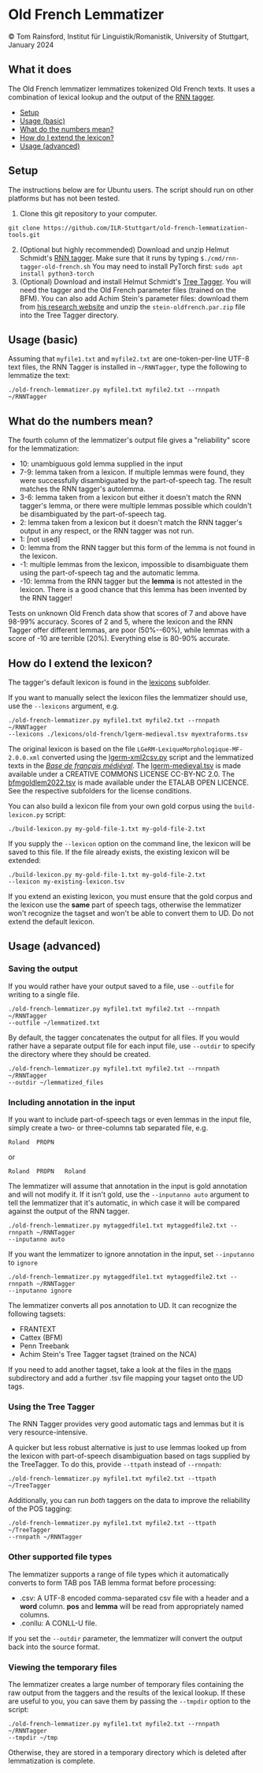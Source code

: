 # Old French Lemmatizer

© Tom Rainsford, Institut für Linguistik/Romanistik, University of Stuttgart, January 2024

## What it does

The Old French lemmatizer lemmatizes tokenized Old French texts.
It uses a combination of lexical lookup and the output of the 
[RNN tagger](https://www.cis.uni-muenchen.de/~schmid/tools/RNNTagger/).

+ [Setup](#setup)
+ [Usage (basic)](#usage-basic)
+ [What do the numbers mean?](#what-do-the-numbers-mean)
+ [How do I extend the lexicon?](#how-do-i-extend-the-lexicon)
+ [Usage (advanced)](#usage-advanced)

## Setup

The instructions below are for Ubuntu users. The script should run
on other platforms but has not been tested.

1. Clone this git repository to your computer.
```
git clone https://github.com/ILR-Stuttgart/old-french-lemmatization-tools.git
```
2. (Optional but highly recommended) Download and unzip Helmut Schmidt's 
[RNN tagger](https://www.cis.uni-muenchen.de/~schmid/tools/RNNTagger/).
Make sure that it runs by typing
```$./cmd/rnn-tagger-old-french.sh```
You may need to install PyTorch first:
```sudo apt install python3-torch```
3. (Optional) Download and install Helmut Schmidt's 
[Tree Tagger](https://www.cis.uni-muenchen.de/~schmid/tools/TreeTagger/).
You will need the tagger and the Old French parameter files (trained on
the BFM). You can also add Achim Stein's parameter files: download
them from [his research website](https://sites.google.com/site/achimstein/research/resources)
and unzip the `stein-oldfrench.par.zip` file into the Tree Tagger
directory.

## Usage (basic)

Assuming that `myfile1.txt` and `myfile2.txt` are one-token-per-line
UTF-8 text files, the RNN Tagger is installed in `~/RNNTagger`, type
the following to lemmatize the text:
```
./old-french-lemmatizer.py myfile1.txt myfile2.txt --rnnpath ~/RNNTagger
```

## What do the numbers mean?

The fourth column of the lemmatizer's output file gives a "reliability"
score for the lemmatization:

+ 10: unambiguous gold lemma supplied in the input
+ 7-9: lemma taken from a lexicon. If multiple lemmas were found,
        they were successfully disambiguated by the part-of-speech tag.
        The result matches the RNN tagger's autolemma.
+ 3-6: lemma taken from a lexicon but either it doesn't match the RNN
        tagger's lemma, or there were multiple lemmas possible which
        couldn't be disambiguated by the part-of-speech tag.
+ 2: lemma taken from a lexicon but it doesn't match the RNN tagger's
        output in any respect, or the RNN tagger was not run.
+ 1: \[not used\]
+ 0: lemma from the RNN tagger but this form of the lemma is not found in the lexicon.
+ -1: multiple lemmas from the lexicon, impossible to disambiguate them using
        the part-of-speech tag and the automatic lemma.
+ -10: lemma from the RNN tagger but the **lemma** is not attested in the lexicon.
        There is a good chance that this lemma has been invented by the RNN tagger!
        
Tests on unknown Old French data show that scores of 7 and above have
98-99% accuracy. Scores of 2 and 5, where the lexicon and the RNN
Tagger offer different lemmas, are poor (50%--60%), while lemmas with
a score of -10 are terrible (20%). Everything else is 80-90% accurate.

## How do I extend the lexicon?

The tagger's default lexicon is found in the [lexicons](./lexicons)
subfolder. 

If you want to manually select the lexicon files the lemmatizer should
use, use the `--lexicons` argument, e.g.
```
./old-french-lemmatizer.py myfile1.txt myfile2.txt --rnnpath ~/RNNTagger
--lexicons ./lexicons/old-french/lgerm-medieval.tsv myextraforms.tsv
```

The original lexicon is based on the file `LGeRM-LexiqueMorphologique-MF-2.0.0.xml`
converted using the [lgerm-xml2csv.py](scripts/lgerm-xml2csv.py)
script and the lemmatized texts in the *[Base de français médiéval](https://txm.bfm-corpus.org)*.
The [lgerm-medieval.tsv](lexicons/old-french/lgerm/lgerm-medieval.tsv) 
is made available under a CREATIVE COMMONS LICENSE CC-BY-NC 2.0.
The [bfmgoldlem2022.tsv](lexicon/old-french/bfm/bfmgoldlem2022.tsv)
is made available under the ETALAB OPEN LICENCE. See the respective
subfolders for the license conditions. 

You can also build a lexicon file from your own gold corpus using the
`build-lexicon.py` script:
```
./build-lexicon.py my-gold-file-1.txt my-gold-file-2.txt
```
If you supply the `--lexicon` option on the command line, the lexicon
will be saved to this file. If the file already exists, the existing
lexicon will be extended:
```
./build-lexicon.py my-gold-file-1.txt my-gold-file-2.txt 
--lexicon my-existing-lexicon.tsv
```
If you extend an existing lexicon, you must ensure that the gold corpus
and the lexicon use the **same** part of speech tags, otherwise
the lemmatizer won't recognize the tagset and won't be able to convert
them to UD. Do not extend the default lexicon.


## Usage (advanced)

### Saving the output

If you would rather have your output saved to a file, use 
`--outfile` for writing to a single file.
```
./old-french-lemmatizer.py myfile1.txt myfile2.txt --rnnpath ~/RNNTagger
--outfile ~/lemmatized.txt
```

By default, the tagger concatenates the output for all files.
If you would rather have a separate output file for each input file,
use `--outdir` to specify the directory where they should be created.
```
./old-french-lemmatizer.py myfile1.txt myfile2.txt --rnnpath ~/RNNTagger
--outdir ~/lemmatized_files
```

### Including annotation in the input

If you want to include part-of-speech tags or even lemmas in the 
input file, simply create a two- or three-columns tab separated file,
e.g.
```
Roland  PROPN
```
or
```
Roland  PROPN   Roland
```

The lemmatizer will assume that annotation in the input is gold
annotation and will not modify it. If it isn't gold, use the
`--inputanno auto` argument to tell the lemmatizer that it's automatic,
in which case it will be compared against the output of the RNN tagger.
```
./old-french-lemmatizer.py mytaggedfile1.txt mytaggedfile2.txt --rnnpath ~/RNNTagger
--inputanno auto
```

If you want the lemmatizer to ignore annotation in the input, set
`--inputanno` to `ignore`
```
./old-french-lemmatizer.py mytaggedfile1.txt mytaggedfile2.txt --rnnpath ~/RNNTagger
--inputanno ignore
```

The lemmatizer converts all pos annotation to UD. It can recognize the
following tagsets:
+ FRANTEXT
+ Cattex (BFM)
+ Penn Treebank
+ Achim Stein's Tree Tagger tagset (trained on the NCA)

If you need to add another tagset, take a look at the files in the
[maps](./maps) subdirectory and add a further .tsv file mapping your
tagset onto the UD tags.

### Using the Tree Tagger

The RNN Tagger provides very good automatic tags and lemmas but it
is very resource-intensive.

A quicker but less robust alternative
is just to use lemmas looked up from the lexicon with part-of-speech
disambiguation based on tags supplied by the TreeTagger. To do this,
provide `--ttpath` instead of `--rnnpath`:
```
./old-french-lemmatizer.py myfile1.txt myfile2.txt --ttpath ~/TreeTagger
```

Additionally, you can run *both* taggers on the data to improve the
reliability of the POS tagging:
```
./old-french-lemmatizer.py myfile1.txt myfile2.txt --ttpath ~/TreeTagger
--rnnpath ~/RNNTagger
```

### Other supported file types

The lemmatizer supports a range of file types which it automatically
converts to form TAB pos TAB lemma format before processing:

+ .csv: A UTF-8 encoded comma-separated csv file with a header and a
        **word** column. **pos** and **lemma** will be read from 
        appropriately named columns.
+ .conllu: A CONLL-U file.

If you set the `--outdir` parameter, the lemmatizer will convert the
output back into the source format.

### Viewing the temporary files

The lemmatizer creates a large number of temporary files containing the
raw output from the taggers and the results of the lexical lookup.
If these are useful to you, you can save them by passing the `--tmpdir`
option to the script:
```
./old-french-lemmatizer.py myfile1.txt myfile2.txt --rnnpath ~/RNNTagger
--tmpdir ~/tmp
```
Otherwise, they are stored in a temporary directory which is deleted
after lemmatization is complete.
